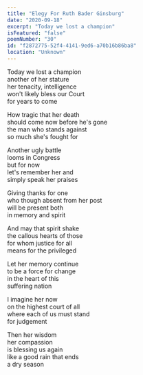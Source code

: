 ```yaml
---
title: "Elegy For Ruth Bader Ginsburg"
date: "2020-09-18"
excerpt: "Today we lost a champion"
isFeatured: "false"
poemNumber: "30"
id: "f2872775-52f4-4141-9ed6-a70b16b86ba8"
location: "Unknown"
---
```


Today we lost a champion  
another of her stature  
her tenacity, intelligence  
won't likely bless our Court  
for years to come

How tragic that her death  
should come now before he's gone  
the man who stands against  
so much she's fought for

Another ugly battle  
looms in Congress  
but for now  
let's remember her and  
simply speak her praises

Giving thanks for one  
who though absent from her post  
will be present both  
in memory and spirit

And may that spirit shake  
the callous hearts of those  
for whom justice for all  
means for the privileged

Let her memory continue  
to be a force for change  
in the heart of this  
suffering nation

I imagine her now  
on the highest court of all  
where each of us must stand  
for judgement

Then her wisdom  
her compassion  
is blessing us again  
like a good rain that ends  
a dry season
